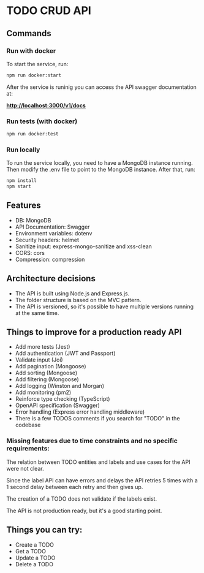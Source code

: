 # TODO CRUD API

## Commands

### Run with docker
To start the service, run:

```bash
npm run docker:start
```

After the service is runinig you can access the API swagger documentation at:

**[http://localhost:3000/v1/docs](http://localhost:3000/v1/docs)**

### Run tests (with docker)

```bash
npm run docker:test
```


### Run locally

To run the service locally, you need to have a MongoDB instance running.
Then modify the .env file to point to the MongoDB instance.
After that, run:

```bash
npm install
npm start
```

## Features

- DB: MongoDB
- API Documentation: Swagger
- Environment variables: dotenv
- Security headers: helmet
- Sanitize input: express-mongo-sanitize and xss-clean
- CORS: cors
- Compression: compression

## Architecture decisions

- The API is built using Node.js and Express.js.
- The folder structure is based on the MVC pattern.
- The API is versioned, so it's possible to have multiple versions running at the same time.


## Things to improve for a production ready API

- Add more tests (Jest)
- Add authentication (JWT and Passport)
- Validate input (Joi)
- Add pagination (Mongoose)
- Add sorting (Mongoose)
- Add filtering (Mongoose)
- Add logging (Winston and Morgan)
- Add monitoring (pm2)
- Reinforce type checking (TypeScript)
- OpenAPI specification (Swagger)
- Error handling (Express error handling middleware)
- There is a few TODOS comments if you search for "TODO" in the codebase

### Missing features due to time constraints and no specific requirements:
The relation between TODO entities and labels and use cases for the API were not clear.

Since the label API can have errors and delays the API retries 5 times with a 1 second delay between each retry and then gives up.

The creation of a TODO does not validate if the labels exist.

The API is not production ready, but it's a good starting point.


## Things you can try:

- Create a TODO
- Get a TODO
- Update a TODO
- Delete a TODO





